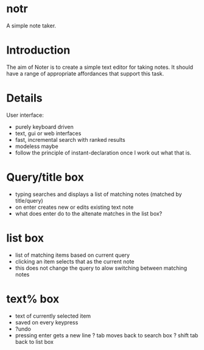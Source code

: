 notr
====

A simple note taker.

Introduction
============

The aim of Noter is to create a simple text editor for taking notes. It should have a range of appropriate affordances that support this task. 

Details
========
User interface:
  * purely keyboard driven
  * text, gui or web interfaces
  * fast, incremental search with ranked results
  * modeless maybe
  * follow the principle of instant-declaration once I work out what that is.



Query/title box
===============

- typing searches and displays a list of matching notes (matched by title/query)
- on enter creates new or edits existing text note
- what does enter do to the altenate matches in the list box?

list box
========

- list of matching items based on current query
- clicking an item selects that as the current note
- this does not change the query to alow switching between matching notes

text% box
=========

- text of currently selected item
- saved on every keypress
- ?undo
- pressing enter gets a new line
? tab moves back to search box
? shift tab back to list box
